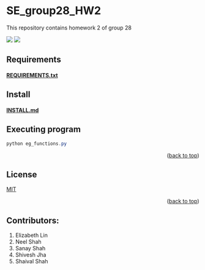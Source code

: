 # SE_group28_HW2
This repository contains homework 2 of group 28

<!-- Head -->

<!-- SHIELDS -->

<a href="https://github.com/ShiveshJha12/SE_group28_HW2/issues">
        <img src="https://img.shields.io/github/issues/ShiveshJha12/SE_group28_HW2" /></a>
<a href="https://github.com/ShiveshJha12/SE_group28_HW2/blob/main/LICENSE"> 
        <img src="https://img.shields.io/github/license/ShiveshJha12/SE_group28_HW2" /></a>

## Requirements
<a href="https://github.com/ShiveshJha12/SE_group28_HW2/blob/main/requirements.txt"><h4>REQUIREMENTS.txt</a> 
## Install
<a href="https://github.com/ShiveshJha12/SE_group28_HW2/blob/main/INSTALL.md"><h4>INSTALL.md</a> 

## Executing program
```powershell
python eg_functions.py
```
<p align="right">(<a href="https://github.com/ShiveshJha12/SE_group28_HW2/blob/main/README.md">back to top</a>)</p>

## License
[MIT](https://github.com/ShiveshJha12/SE_group28_HW2/blob/main/LICENSE)
<p align="right">(<a href="https://github.com/ShiveshJha12/SE_group28_HW2/blob/main/README.md">back to top</a>)</p>


## Contributors:
1. Elizabeth Lin  
2. Neel Shah  
3. Sanay Shah  
4. Shivesh Jha  
5. Shaival Shah  

